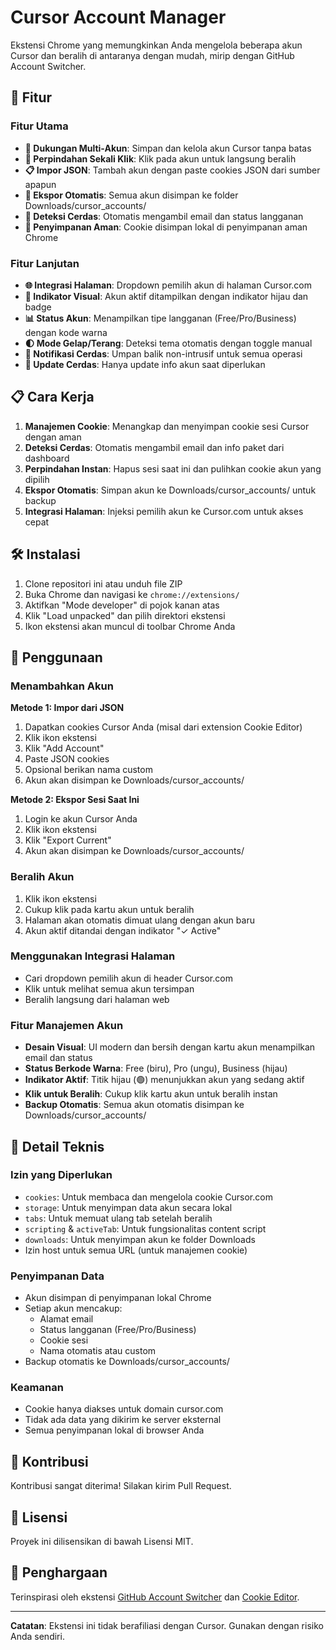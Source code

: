 # Cursor Account Manager

Ekstensi Chrome yang memungkinkan Anda mengelola beberapa akun Cursor dan beralih di antaranya dengan mudah, mirip dengan GitHub Account Switcher.

## 🚀 Fitur

### Fitur Utama

- **👤 Dukungan Multi-Akun**: Simpan dan kelola akun Cursor tanpa batas
- **🔄 Perpindahan Sekali Klik**: Klik pada akun untuk langsung beralih
- **📋 Impor JSON**: Tambah akun dengan paste cookies JSON dari sumber apapun
- **💾 Ekspor Otomatis**: Semua akun disimpan ke folder Downloads/cursor_accounts/
- **📧 Deteksi Cerdas**: Otomatis mengambil email dan status langganan
- **🔐 Penyimpanan Aman**: Cookie disimpan lokal di penyimpanan aman Chrome

### Fitur Lanjutan

- **🌐 Integrasi Halaman**: Dropdown pemilih akun di halaman Cursor.com
- **🚦 Indikator Visual**: Akun aktif ditampilkan dengan indikator hijau dan badge
- **📊 Status Akun**: Menampilkan tipe langganan (Free/Pro/Business) dengan kode warna
- **🌓 Mode Gelap/Terang**: Deteksi tema otomatis dengan toggle manual
- **🔔 Notifikasi Cerdas**: Umpan balik non-intrusif untuk semua operasi
- **🎯 Update Cerdas**: Hanya update info akun saat diperlukan

## 📋 Cara Kerja

1. **Manajemen Cookie**: Menangkap dan menyimpan cookie sesi Cursor dengan aman
2. **Deteksi Cerdas**: Otomatis mengambil email dan info paket dari dashboard
3. **Perpindahan Instan**: Hapus sesi saat ini dan pulihkan cookie akun yang dipilih
4. **Ekspor Otomatis**: Simpan akun ke Downloads/cursor_accounts/ untuk backup
5. **Integrasi Halaman**: Injeksi pemilih akun ke Cursor.com untuk akses cepat

## 🛠️ Instalasi

1. Clone repositori ini atau unduh file ZIP
2. Buka Chrome dan navigasi ke `chrome://extensions/`
3. Aktifkan "Mode developer" di pojok kanan atas
4. Klik "Load unpacked" dan pilih direktori ekstensi
5. Ikon ekstensi akan muncul di toolbar Chrome Anda

## 📖 Penggunaan

### Menambahkan Akun

**Metode 1: Impor dari JSON**

1. Dapatkan cookies Cursor Anda (misal dari extension Cookie Editor)
2. Klik ikon ekstensi
3. Klik "Add Account"
4. Paste JSON cookies
5. Opsional berikan nama custom
6. Akun akan disimpan ke Downloads/cursor_accounts/

**Metode 2: Ekspor Sesi Saat Ini**

1. Login ke akun Cursor Anda
2. Klik ikon ekstensi
3. Klik "Export Current"
4. Akun akan disimpan ke Downloads/cursor_accounts/

### Beralih Akun

1. Klik ikon ekstensi
2. Cukup klik pada kartu akun untuk beralih
3. Halaman akan otomatis dimuat ulang dengan akun baru
4. Akun aktif ditandai dengan indikator "✓ Active"

### Menggunakan Integrasi Halaman

- Cari dropdown pemilih akun di header Cursor.com
- Klik untuk melihat semua akun tersimpan
- Beralih langsung dari halaman web

### Fitur Manajemen Akun

- **Desain Visual**: UI modern dan bersih dengan kartu akun menampilkan email dan status
- **Status Berkode Warna**: Free (biru), Pro (ungu), Business (hijau)
- **Indikator Aktif**: Titik hijau (🟢) menunjukkan akun yang sedang aktif
- **Klik untuk Beralih**: Cukup klik kartu akun untuk beralih instan
- **Backup Otomatis**: Semua akun otomatis disimpan ke Downloads/cursor_accounts/

## 🔧 Detail Teknis

### Izin yang Diperlukan

- `cookies`: Untuk membaca dan mengelola cookie Cursor.com
- `storage`: Untuk menyimpan data akun secara lokal
- `tabs`: Untuk memuat ulang tab setelah beralih
- `scripting` & `activeTab`: Untuk fungsionalitas content script
- `downloads`: Untuk menyimpan akun ke folder Downloads
- Izin host untuk semua URL (untuk manajemen cookie)

### Penyimpanan Data

- Akun disimpan di penyimpanan lokal Chrome
- Setiap akun mencakup:
  - Alamat email
  - Status langganan (Free/Pro/Business)
  - Cookie sesi
  - Nama otomatis atau custom
- Backup otomatis ke Downloads/cursor_accounts/

### Keamanan

- Cookie hanya diakses untuk domain cursor.com
- Tidak ada data yang dikirim ke server eksternal
- Semua penyimpanan lokal di browser Anda

## 🤝 Kontribusi

Kontribusi sangat diterima! Silakan kirim Pull Request.

## 📄 Lisensi

Proyek ini dilisensikan di bawah Lisensi MIT.

## 🙏 Penghargaan

Terinspirasi oleh ekstensi [GitHub Account Switcher](https://github.com/yuezk/github-account-switcher) dan [Cookie Editor](https://github.com/Moustachauve/cookie-editor).

---

**Catatan**: Ekstensi ini tidak berafiliasi dengan Cursor. Gunakan dengan risiko Anda sendiri.
